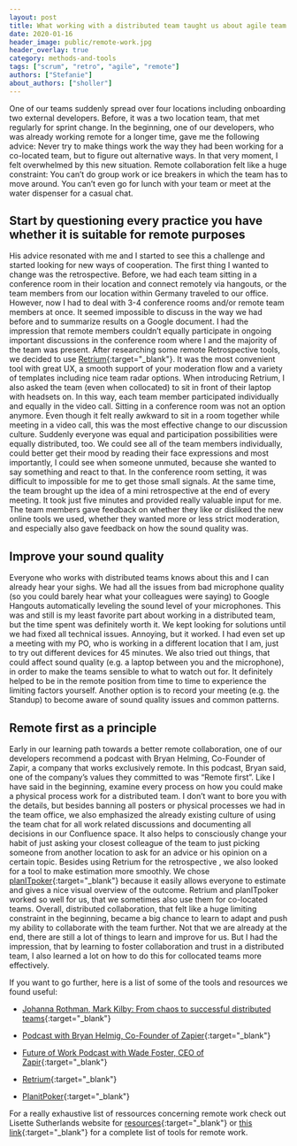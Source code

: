```yaml
---
layout: post
title: What working with a distributed team taught us about agile team collaboration
date: 2020-01-16
header_image: public/remote-work.jpg
header_overlay: true
category: methods-and-tools
tags: ["scrum", "retro", "agile", "remote"]
authors: ["Stefanie"]
about_authors: ["sholler"]
---
```



One of our teams suddenly spread over four locations including onboarding two external developers. Before, it was a two location team, that met regularly for sprint change.
In the beginning, one of our developers, who was already working remote for a longer time, gave me the following advice: Never try to make things work the way they had been working for a co-located team, but to figure out alternative ways. 
In that very moment, I felt overwhelmed by this new situation. 
Remote collaboration felt like a huge constraint: You can’t do group work or ice breakers in which the team has to move around. 
You can’t even go for lunch with your team or meet at the water dispenser for a casual chat. 

## Start by questioning every practice you have whether it is suitable for remote purposes

His advice resonated with me and I started to see this a challenge and started looking for new ways of cooperation. 
The first thing I wanted to change was the retrospective. 
Before, we had each team sitting in a conference room in their location and connect remotely via hangouts, or the team members from our location within Germany traveled to our office. However, now I had to deal with 3-4 conference rooms and/or remote team members at once. 
It seemed impossible to discuss in the way we had before and to summarize results on a Google document. 
I had the impression that remote members couldn’t equally participate in ongoing important discussions in the conference room where I and the majority of the team was present.
After researching some remote Retrospective tools, we decided to use [Retrium](https://www.retrium.com){:target="_blank"}. 
It was the most convenient tool with great UX, a smooth support of your moderation flow and a variety of templates including nice team radar options. 
When introducing Retrium, I also asked the team (even when collocated) to sit in front of their laptop with headsets on. 
In this way, each team member participated individually and equally in the video call. 
Sitting in a conference room was not an option anymore. 
Even though it felt really awkward to sit in a room together while meeting in a video call, this was the most effective change to our discussion culture. 
Suddenly everyone was equal and participation possibilities were equally distributed, too. 
We could see all of the team members individually, could better get their mood by reading their face expressions and most importantly, I could see when someone unmuted, because she wanted to say something and react to that. 
In the conference room setting, it was difficult to impossible for me to get those small signals. 
At the same time, the team brought up the idea of a mini retrospective at the end of every meeting. 
It took just five minutes and provided really valuable input for me. 
The team members gave feedback on whether they like or disliked the new online tools we used, whether they wanted more or less strict moderation, and especially also gave feedback on how the sound quality was.

## Improve your sound quality

Everyone who works with distributed teams knows about this and I can already hear your sighs. 
We had all the issues from bad microphone quality (so you could barely hear what your colleagues were saying) to Google Hangouts  automatically leveling the sound level of your microphones. 
This was and still is my least favorite part about working in a distributed team, but the time spent was definitely worth it. 
We kept looking for solutions until we had fixed all technical issues. 
Annoying, but it worked. 
I had even set up a meeting with my PO, who is working in a different location that I am, just to try out different devices for  45 minutes. 
We also tried out things, that could affect sound quality (e.g. a laptop between you and the microphone), in order to make the teams sensible to what to watch out for. 
It definitely helped to be in the remote position from time to time to experience the limiting factors yourself. 
Another option is to record your meeting (e.g. the Standup) to become aware of sound quality issues and common patterns.

## Remote first as a principle

Early in our learning path towards a better remote collaboration, one of our developers recommend a podcast with Bryan Helming, Co-Founder of Zapir, a company that works exclusively remote. In this podcast, Bryan said, one of the company’s values they committed to was “Remote first”. 
Like I have said in the beginning, examine every process on how you could make a physical process work for a distributed team.
I don’t want to bore you with the details, but besides banning all posters or physical processes we had in the team office, we also emphasized the already existing culture of using the team chat for all work related discussions and documenting all decisions in our Confluence space. 
It also helps to consciously change your habit of just asking your closest colleague of the team to just picking someone from another location to ask for an advice or his opinion on a certain topic. 
Besides using Retrium for the retrospective , we also looked for a tool to make estimation more smoothly. 
We chose [planITpoker](https://www.planitpoker.com){:target="_blank"} because it easily allows everyone to estimate and gives a nice visual overview of the outcome. 
Retrium and planITpoker worked so well for us, that we sometimes also use them for co-located teams.
Overall, distributed collaboration, that felt like a huge limiting constraint in the beginning, became a big chance to learn to adapt and push my ability to collaborate with the team further. Not that we are already at the end, there are still a lot of things to learn and improve for us. But I had the impression, that by learning to foster collaboration and trust in a distributed team, I also learned a lot on how to do this for collocated teams more effectively.

If you want to go further, here is a list of some of the tools and resources we found useful:

* [Johanna Rothman, Mark Kilby: From chaos to successful distributed teams](https://www.amazon.com/Chaos-Successful-Distributed-Agile-Teams-ebook/dp/B07PRYM1TF){:target="_blank"}

* [Podcast with Bryan Helmig, Co-Founder of Zapier](https://www.se-radio.net/2019/05/episode-368-bryan-helmig-on-managing-distributed-teams/){:target="_blank"}

* [Future of Work Podcast with Wade Foster, CEO of Zapir](https://www.stitcher.com/podcast/the-future-of-work-podcast/e/59481731?autoplay=true){:target="_blank"}

* [Retrium](https://www.retrium.com){:target="_blank"}
* [PlanitPoker](https://www.planitpoker.de){:target="_blank"}

For a really exhaustive list of ressources concerning remote work check out Lisette Sutherlands website for [resources](https://www.collaborationsuperpowers.com/remote-resources/){:target="_blank"} or [this link](https://www.collaborationsuperpowers.com/tools/){:target="_blank"} for a complete list of tools for remote work.
